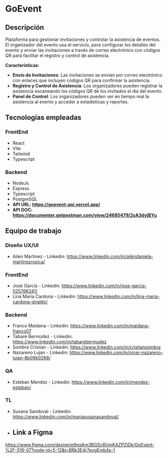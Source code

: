 # GoEvent

## Descripción
Plataforma para gestionar invitaciones y controlar la asistencia de eventos. El organizador del evento usa el servicio, para configurar los detalles del evento y enviar las invitaciones a través de correo electrónico con códigos QR para facilitar el registro y control de asistencia.

**Características**:
- **Envío de Invitaciones**: Las invitaciones se envían por correo electrónico con enlaces que incluyen códigos QR para confirmar la asistencia.
- **Registro y Control de Asistencia**: Los organizadores pueden registrar la asistencia escaneando los códigos QR de los invitados el día del evento.
- **Panel de Control**: Los organizadores pueden ver en tiempo real la asistencia al evento y acceder a estadísticas y reportes.

## Tecnologías empleadas

### FrontEnd
- React
- Vite
- Tailwind
- Typescript

### Backend
- NodeJs
- Express
- Typescript
- PostgreSQL
- **API URL: https://goevent-api.vercel.app/**
- **API DOC: https://documenter.getpostman.com/view/24685479/2sA3dyjBYu**

## Equipo de trabajo

### Diseño UX/UI
- Ailen Martinez - Linkedin: https://www.linkedin.com/in/ailéndaniela-martinezrosica/

### FrontEnd
- José García - Linkedin: https://www.linkedin.com/in/jose-garcia-025766241/
- Lina Maria Cardona - Linkedin: https://www.linkedin.com/in/lina-maria-cardona-giraldo/

### Backend
- Franco Maidana - Linkedin: https://www.linkedin.com/in/maidana-franco07
- Tabaré Bermúdez - Linkedin: https://www.linkedin.com/in/tabarebermudez
- Sombra Cristian - Linkedin: https://www.linkedin.com/in/cristiansombra
- Nazareno Lujan - Linkedin: https://www.linkedin.com/in/omar-nazareno-lujan-8b09b0268/

### QA
- Esteban Mendez - Linkedin: https://www.linkedin.com/in/mendez-esteban/

### TL
- Susana Sandoval - Linkedin: https://www.linkedin.com/in/mariasusanasandoval/

- ## Link a Figma
https://www.figma.com/design/e9nqAm3BGSc6UmKAZPZiDk/GoEvent-%2F-S16-07?node-id=5-12&t=BRk3E4r7eygEmb4s-1
